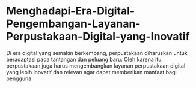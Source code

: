 # Menghadapi-Era-Digital-Pengembangan-Layanan-Perpustakaan-Digital-yang-Inovatif
Di era digital yang semakin berkembang, perpustakaan diharuskan untuk beradaptasi pada tantangan dan peluang baru. Oleh karena itu, perpustakaan juga harus mengembangkan layanan perpustakaan digital yang lebih inovatif dan relevan agar dapat memberikan manfaat bagi pengguna
